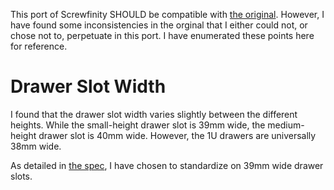 This port of Screwfinity SHOULD be compatible with
[the original](https://thangs.com/designer/ZombieHedgehog/3d-model/Screwfinity%20Unit%202U%20Medium%20-%20The%20Gridfinity%20Storage%20Unit-1027305).
However, I have found some inconsistencies in the orginal that
I either could not,
or chose not to,
perpetuate in this port.
I have enumerated these points here for reference.

# Drawer Slot Width

I found that the drawer slot width varies slightly between the different heights.
While the small-height drawer slot is 39mm wide,
the medium-height drawer slot is 40mm wide.
However, the 1U drawers are universally 38mm wide.

As detailed in [the spec](./spec.md),
I have chosen to standardize on 39mm wide drawer slots.

